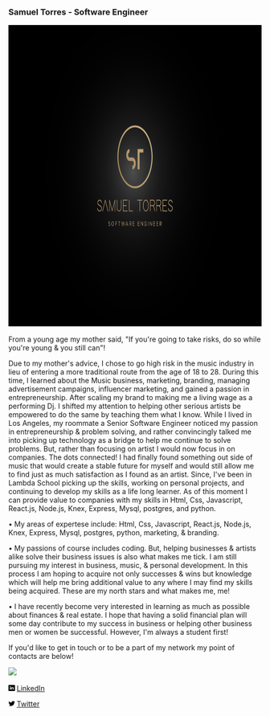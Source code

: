 ### Samuel Torres - Software Engineer

<img src="/images/modern-luxury-logo-design.jpg" width="1200" height="600">

From a young age my mother said, "If you're going to take risks, do so while you're young & you still can"!

Due to my mother's advice, I chose to go high risk in the music industry in lieu of entering a more traditional route from the age of 18 to 28. During this time, I learned about the Music business, marketing, branding, managing advertisement campaigns, influencer marketing, and gained a passion in entrepreneurship. After scaling my brand to making me a living wage as a performing Dj. I shifted my attention to helping other serious artists be empowered to do the same by teaching them what I know. While I lived in Los Angeles, my roommate a Senior Software Engineer noticed my passion in entrepreneurship & problem solving, and rather convincingly talked me into picking up technology as a bridge to help me continue to solve problems. But, rather than focusing on artist I would now focus in on companies. The dots connected! I had finally found something out side of music that would create a stable future for myself and would still allow me to find just as much satisfaction as I found as an artist. Since, I've been in Lambda School picking up the skills, working on personal projects, and continuing to develop my skills as a life long learner. As of this moment I can provide value to companies with my skills in Html, Css, Javascript, React.js, Node.js, Knex, Express, Mysql, postgres, and python.

• My areas of expertese include: Html, Css, Javascript, React.js, Node.js, Knex, Express, Mysql, postgres, python, marketing, & branding.

• My passions of course includes coding. But, helping businesses & artists alike solve their business issues is also what makes me tick. I am still pursuing my interest in business, music, & personal development. In this process I am hoping to acquire not only successes & wins but knowledge which will help me bring additional value to any where I may find my skills being acquired. These are my north stars and what makes me, me! 

• I have recently become very interested in learning as much as possible about finances & real estate. I hope that having a solid financial plan will some day contribute to my success in business or helping other business men or women be successful. However, I'm always a student first! 

If you'd like to get in touch or to be a part of my network my point of contacts are below!

<a href="https://github.com/Samuel-Torres">
  <img height="180em" src="https://github-readme-stats.vercel.app/api?username=Christopher-Barrett&theme=buefy&show_icons=true" />
</a>

<img src="/images/linkedin.png" width="2.5%"> [LinkedIn](https://www.linkedin.com/in/storres7539/)

<img src="/images/twitter.png" width="2.5%"> [Twitter](https://twitter.com/STorres_Dev)
